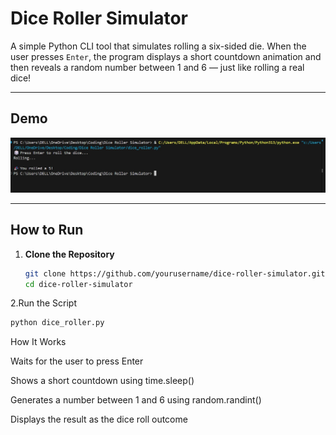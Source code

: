 #  Dice Roller Simulator

A simple Python CLI tool that simulates rolling a six-sided die. When the user presses `Enter`, the program displays a short countdown animation and then reveals a random number between 1 and 6 — just like rolling a real dice!

---

##  Demo

![Dice Roll Output Screenshot](dice_roller.jpg)  

---

##  How to Run

1. **Clone the Repository**
   ```bash
   git clone https://github.com/yourusername/dice-roller-simulator.git
   cd dice-roller-simulator
2.Run the Script
 ```bash
python dice_roller.py
```
How It Works

Waits for the user to press Enter

Shows a short countdown using time.sleep()

Generates a number between 1 and 6 using random.randint()

Displays the result as the dice roll outcome
